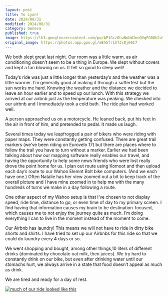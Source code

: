 ```yaml
---
layout: post
title: To Lyon!
date: 2024/08/31
modified: 2024/08/31
category: Geneva
published: true
image: https://lh3.googleusercontent.com/pw/AP1GczOLwNnbWJnnQVqEG0Ob2aYbIO-SDFPTTzGyXkCUBwwSmmhLFWsRXF7Ndzdl7uiloK2PhSn6yid_CPV2FgiMcyiSBvFqTiaOAJnAE1X412HFi6qRru_l=s0-no
original_image: https://photos.app.goo.gl/mEh5frLhTJsDj66C7
---
```


We both slept great last night. Our room was a little warm, as air conditioning doesn’t seem to be a thing in Europe. We slept without covers and kept a fan blowing on us. It felt so good to sleep well!

Today’s ride was just a little longer than yesterday’s and the weather was a little warmer. I’m generally good at making it through a sufferfest but the sun works me hard. Knowing the weather and the distance we decided to leave an hour earlier and to speed up our lunch. With this strategy we arrived at our airbnb just as the temperature was peaking. We checked into our airbnb and I immediately took a cold bath. The ride plan had worked well.

A person approached us on a motorcycle. He leaned back, put his feet in the air in front of him, and pretended to pedal. It made us laugh. 

Several times today we leapfrogged a pair of bikers who were riding with paper maps. They were constantly getting confused. There are great trail markers (we’ve been riding on Eurovelo 17) but there are places where to follow the trail you have to turn without a marker. Earlier we had been talking about how our mapping software really enables our travel, and having the opportunity to help some news friends who were lost really drove the  point home for us. I plan out route using Komoot and then upload each day’s route to our Wahoo Elemnt Bolt bike computers. (And we each have one.) Often Natalie has her view zoomed out a bit to keep track of the overall picture and I have mine zoomed in to help me with the many hundreds of turns we make in a day following a route.

One other aspect of my Wahoo setup is that I’ve chosen to not display speed, ride time, distance to go, or even time of day to my primary screen. I find having that information causes my brain to be destination-focused, which causes me to not enjoy the journey quite as much. I’m doing everything I can to live in the moment instead of the moment to come.

Our Airbnb has laundry! This means we will not have to ride in dirty bike shorts and shirts. I have tried to set up our Airbnbs for this ride so that we could do laundry every 4 days or so.

We went shopping and bought, among other things,10 liters of different drinks (dominated by chocolate oat milk, then juices). We try hard to constantly drink on our bike, but even after drinking water until our stomachs hurt, we always arrive in a state that food doesn’t appeal as much as drink.

We are tired and ready for a day of rest.

[![much of our ride looked like this](https://lh3.googleusercontent.com/pw/AP1GczMTwC3b2VOykg3SNBDw-JlOGvsykY79A_Vi_X5PPQ2s1cgu4-QLuB9FJMOBAN8Zpx8WFEwTnMNklCjVFNSOrzQWcGCvz-bWFIQ6ZZEyoRuy2LnyFF3W=s0-no)](https://photos.app.goo.gl/nVMkXW6KaaxEvpKF7)

